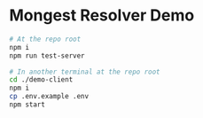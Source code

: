 # Mongest Resolver Demo

```bash
# At the repo root
npm i
npm run test-server
```

```bash
# In another terminal at the repo root
cd ./demo-client
npm i
cp .env.example .env
npm start
```
